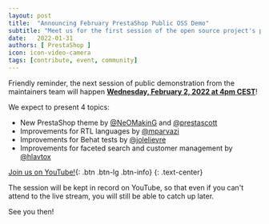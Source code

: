 ```yaml
---
layout: post
title:  "Announcing February PrestaShop Public OSS Demo"
subtitle: "Meet us for the first session of the open source project's public demo in 2022"
date:   2022-01-31
authors: [ PrestaShop ]
icon: icon-video-camera
tags: [contribute, event, community]
---
```


Friendly reminder, the next session of public demonstration from the maintainers team will happen [**Wednesday, February 2, 2022 at 4pm CEST**](https://www.youtube.com/watch?v=MrLdVbTtxjE)!

We expect to present 4 topics:
- New PrestaShop theme by [@NeOMakinG](https://github.com/NeOMakinG) and [@prestascott](https://github.com/prestascott)
- Improvements for RTL languages by [@mparvazi](https://github.com/mparvazi)
- Improvements for Behat tests by [@jolelievre](https://github.com/jolelievre)
- Improvements for faceted search and customer management by [@hlavtox](https://github.com/hlavtox)

[Join us on YouTube!](https://www.youtube.com/watch?v=MrLdVbTtxjE){: .btn .btn-lg .btn-info}
{: .text-center}

The session will be kept in record on YouTube, so that even if you can't attend to the live stream, you will still be able to catch up later.

See you then!
